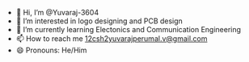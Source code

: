 - 👋 Hi, I’m @Yuvaraj-3604
- 👀 I’m interested in logo designing and PCB design
- 🌱 I’m currently learning Electonics and Communication Engineering
- 📫 How to reach me 12csh2yuvarajperumal.v@gmail.com
- 😄 Pronouns: He/Him


<!---
Yuvaraj-3604/Yuvaraj-3604 is a ✨ special ✨ repository because its `README.md` (this file) appears on your GitHub profile.
You can click the Preview link to take a look at your changes.
--->
